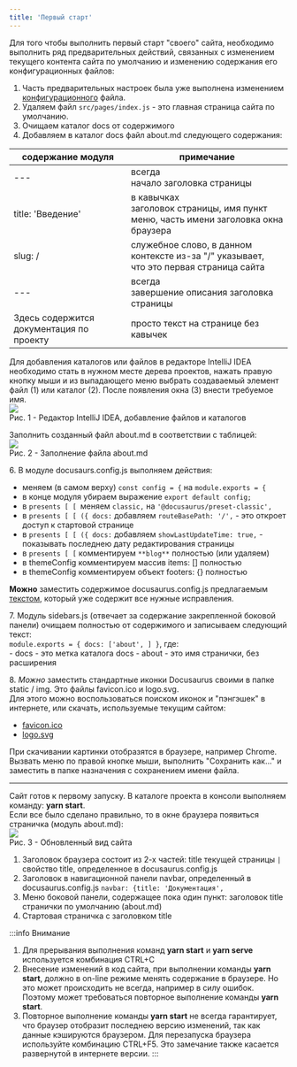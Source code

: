 ```yaml
---
title: 'Первый старт'
---
```


Для того чтобы выполнить первый старт "своего" сайта, необходимо выполнить ряд предварительных действий, 
связанных с изменением текущего контента сайта по умолчанию и изменению содержания его конфигурационных файлов: 

1. Часть предварительных настроек была уже выполнена изменением [конфигурационного](../create/deploy.md#настройка-конфигурационного-файла) файла.
2. Удаляем файл `src/pages/index.js` - это главная страница сайта по умолчанию.
3. Очищаем каталог docs от содержимого
4. Добавляем в каталог docs файл about.md следующего содержания:

| содержание модуля                        | примечание                                                                                  |
|------------------------------------------|---------------------------------------------------------------------------------------------|
| ---                                      | всегда<br/>начало заголовка страницы                                                        |
| title: 'Введение'                        | в кавычках<br/>заголовок страницы, имя пункт меню, часть имени заголовка окна браузера      |
| slug: /                                  | служебное слово, в данном контексте из-за "/" указывает,<br/> что это первая страница сайта |
| ---                                      | всегда<br/>завершение описания заголовка страницы                                           |
| Здесь содержится документация по проекту | просто текст на странице без кавычек                                                        |

Для добавления каталогов или файлов в редакторе IntelliJ IDEA необходимо стать в нужном месте дерева проектов, 
нажать правую кнопку мыши и из выпадающего меню выбрать создаваемый элемент файл (1) или каталог (2). После появления окна (3) внести требуемое имя.   
![](img/start1a.png)  
Рис. 1 - Редактор IntelliJ IDEA, добавление файлов и каталогов

Заполнить созданный файл about.md в соответствии с таблицей:<br/> 
![](img/start1b.png)  
Рис. 2 - Заполнение файла about.md

6\. В модуле docusaurs.config.js выполняем действия:
- меняем (в самом верху) `const config = {` на `module.exports = {` 
- в конце модуля убираем выражение `export default config;`
- в `presents [ [ `меняем `classic,` на `'@docusaurus/preset-classic',`
- в `presents [ [ ({ docs:` добавляем `routeBasePath: '/',` - это откроет доступ к стартовой странице
- в `presents [ [ ({ docs:` добавляем `showLastUpdateTime: true,` - показывать последнею дату редактирования страницы 
- в `presents [ [` комментируем `**blog**` полностью (или удаляем) 
- в themeConfig комментируем массив items: [] полностью
- в themeConfig комментируем объект footers: {} полностью

**Можно** заместить содержимое docusaurus.config.js предлагаемым [текстом](pathname:///files/docusaurus.config_start.txt),
который уже содержит все нужные исправления.


7\. Модуль sidebars.js (отвечает за содержание закрепленной боковой панели) очищаем полностью от содержимого и записываем следующий текст:   
    `module.exports = { docs: ['about', ] }`, где:  
    - docs - это метка каталога docs
    - about - это имя странички, без расширения

8\. _Можно_ заместить стандартные иконки Docusaurus своими в папке static / img. Это файлы favicon.ico и logo.svg.  
Для этого можно воспользоваться поиском иконок и "пэнгэшек" в интернете, или скачать, используемые текущим сайтом:

- [favicon.ico](pathname:///files/favicon.ico)      
- [logo.svg](pathname:///files/logo.svg)

При скачивании картинки отобразятся в браузере, например Chrome. Вызвать меню по правой кнопке мыши, 
выполнить "Сохранить как..." и заместить в папке назначения с сохранением имени файла.
***
Сайт готов к первому запуску. 
В каталоге проекта в консоли выполняем команду: **yarn start**.  
Если все было сделано правильно, то в окне браузера появиться страничка (модуль about.md):  
![](img/start2.png)  
Рис. 3 - Обновленный вид сайта

1. Заголовок браузера состоит из 2-х частей: title текущей страницы `|` свойство title, определенное в docusaurus.config.js
2. Заголовок в навигационной панели navbar, определенный в docusaurus.config.js `navbar: {title: 'Документация',`
3. Меню боковой панели, содержащее пока один пункт: заголовок title странички по умолчанию (about.md)
4. Стартовая страничка с заголовком title

:::info Внимание
1. Для прерывания выполнения команд **yarn start** и **yarn serve** используется комбинация CTRL+C
2. Внесение изменений в код сайта, при выполнении команды **yarn start**, должно в on-line режиме менять содержание в браузере. 
Но это может происходить не всегда, например в силу ошибок. Поэтому может требоваться повторное выполнение команды **yarn start**.
3. Повторное выполнение команды **yarn start** не всегда гарантирует, что браузер отобразит последнею версию изменений, так как данные кэшируются браузером. 
Для перезапуска браузера используйте комбинацию CTRL+F5. Это замечание также касается развернутой в интернете версии.
:::


